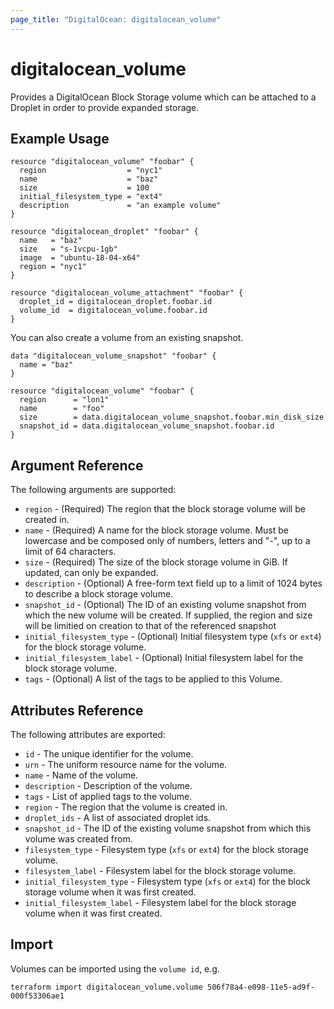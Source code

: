```yaml
---
page_title: "DigitalOcean: digitalocean_volume"
---
```


# digitalocean\_volume

Provides a DigitalOcean Block Storage volume which can be attached to a Droplet in order to provide expanded storage.

## Example Usage

```hcl
resource "digitalocean_volume" "foobar" {
  region                  = "nyc1"
  name                    = "baz"
  size                    = 100
  initial_filesystem_type = "ext4"
  description             = "an example volume"
}

resource "digitalocean_droplet" "foobar" {
  name   = "baz"
  size   = "s-1vcpu-1gb"
  image  = "ubuntu-18-04-x64"
  region = "nyc1"
}

resource "digitalocean_volume_attachment" "foobar" {
  droplet_id = digitalocean_droplet.foobar.id
  volume_id  = digitalocean_volume.foobar.id
}
```

You can also create a volume from an existing snapshot.

```hcl
data "digitalocean_volume_snapshot" "foobar" {
  name = "baz"
}

resource "digitalocean_volume" "foobar" {
  region      = "lon1"
  name        = "foo"
  size        = data.digitalocean_volume_snapshot.foobar.min_disk_size
  snapshot_id = data.digitalocean_volume_snapshot.foobar.id
}
```

## Argument Reference

The following arguments are supported:

* `region` - (Required) The region that the block storage volume will be created in.
* `name` - (Required) A name for the block storage volume. Must be lowercase and be composed only of numbers, letters and "-", up to a limit of 64 characters.
* `size` - (Required) The size of the block storage volume in GiB. If updated, can only be expanded.
* `description` - (Optional) A free-form text field up to a limit of 1024 bytes to describe a block storage volume.
* `snapshot_id` - (Optional) The ID of an existing volume snapshot from which the new volume will be created. If supplied, the region and size will be limitied on creation to that of the referenced snapshot
* `initial_filesystem_type` - (Optional) Initial filesystem type (`xfs` or `ext4`) for the block storage volume.
* `initial_filesystem_label` - (Optional) Initial filesystem label for the block storage volume.
* `tags` - (Optional) A list of the tags to be applied to this Volume.

## Attributes Reference

The following attributes are exported:

* `id` - The unique identifier for the volume.
* `urn` - The uniform resource name for the volume.
* `name` - Name of the volume.
* `description` - Description of the volume.
* `tags` - List of applied tags to the volume. 
* `region` - The region that the volume is created in.
* `droplet_ids` - A list of associated droplet ids.
* `snapshot_id` - The ID of the existing volume snapshot from which this volume was created from.
* `filesystem_type` - Filesystem type (`xfs` or `ext4`) for the block storage volume.
* `filesystem_label` - Filesystem label for the block storage volume.
* `initial_filesystem_type` - Filesystem type (`xfs` or `ext4`) for the block storage volume when it was first created.
* `initial_filesystem_label` - Filesystem label for the block storage volume when it was first created.


## Import

Volumes can be imported using the `volume id`, e.g.

```
terraform import digitalocean_volume.volume 506f78a4-e098-11e5-ad9f-000f53306ae1
```
